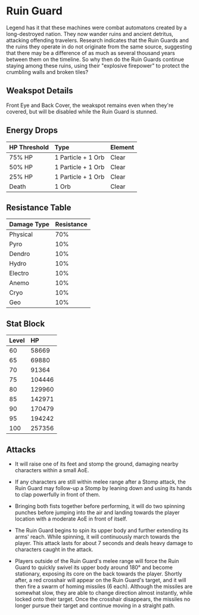 # Ruin Guard

Legend has it that these machines were combat automatons created by a long-destroyed nation. They now wander ruins and ancient detritus, attacking offending travelers. Research indicates that the Ruin Guards and the ruins they operate in do not originate from the same source, suggesting that there may be a difference of as much as several thousand years between them on the timeline. So why then do the Ruin Guards continue staying among these ruins, using their "explosive firepower" to protect the crumbling walls and broken tiles?

## Weakspot Details

Front Eye and Back Cover, the weakspot remains even when they're covered, but will be disabled while the Ruin Guard is stunned.

## Energy Drops

| HP Threshold | Type            | Element |
| :----------- | :-------------- | :------ |
| 75% HP       | 1 Particle + 1 Orb | Clear  |
| 50% HP       | 1 Particle + 1 Orb | Clear  |
| 25% HP       | 1 Particle + 1 Orb | Clear  |
| Death        | 1 Orb           | Clear  |

## Resistance Table

| Damage Type | Resistance |
| :---------- | :--------- |
| Physical    | 70%        |
| Pyro        | 10%        |
| Dendro      | 10%        |
| Hydro       | 10%        |
| Electro     | 10%        |
| Anemo       | 10%        |
| Cryo        | 10%        |
| Geo         | 10%        |

## Stat Block

| Level | HP     |
| :---- | :----- |
| 60    | 58669  |
| 65    | 69880  |
| 70    | 91364  |
| 75    | 104446 |
| 80    | 129960 |
| 85    | 142971 |
| 90    | 170479 |
| 95    | 194242 |
| 100   | 257356 |

## Attacks

* It will raise one of its feet and stomp the ground, damaging nearby characters within a small AoE.

* If any characters are still within melee range after a Stomp attack, the Ruin Guard may follow-up a Stomp by leaning down and using its hands to clap powerfully in front of them.

* Bringing both fists together before performing, it will do two spinning punches before jumping into the air and landing towards the player location with a moderate AoE in front of itself.

* The Ruin Guard begins to spin its upper body and further extending its arms' reach. While spinning, it will continuously march towards the player. This attack lasts for about 7 seconds and deals heavy damage to characters caught in the attack.

* Players outside of the Ruin Guard's melee range will force the Ruin Guard to quickly swivel its upper body around 180° and become stationary, exposing its core on the back towards the player. Shortly after, a red crosshair will appear on the Ruin Guard's target, and it will then fire a swarm of homing missiles (6 each). Although the missiles are somewhat slow, they are able to change direction almost instantly, while locked onto their target. Once the crosshair disappears, the missiles no longer pursue their target and continue moving in a straight path.